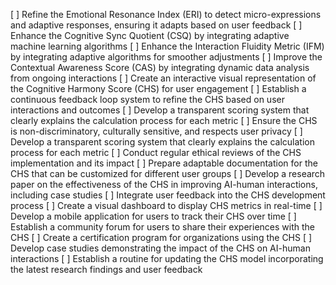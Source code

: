 [ ] Refine the Emotional Resonance Index (ERI) to detect micro-expressions and adaptive responses, ensuring it adapts based on user feedback
[ ] Enhance the Cognitive Sync Quotient (CSQ) by integrating adaptive machine learning algorithms
[ ] Enhance the Interaction Fluidity Metric (IFM) by integrating adaptive algorithms for smoother adjustments
[ ] Improve the Contextual Awareness Score (CAS) by integrating dynamic data analysis from ongoing interactions
[ ] Create an interactive visual representation of the Cognitive Harmony Score (CHS) for user engagement
[ ] Establish a continuous feedback loop system to refine the CHS based on user interactions and outcomes
[ ] Develop a transparent scoring system that clearly explains the calculation process for each metric
[ ] Ensure the CHS is non-discriminatory, culturally sensitive, and respects user privacy
[ ] Develop a transparent scoring system that clearly explains the calculation process for each metric
[ ] Conduct regular ethical reviews of the CHS implementation and its impact
[ ] Prepare adaptable documentation for the CHS that can be customized for different user groups
[ ] Develop a research paper on the effectiveness of the CHS in improving AI-human interactions, including case studies
[ ] Integrate user feedback into the CHS development process
[ ] Create a visual dashboard to display CHS metrics in real-time
[ ] Develop a mobile application for users to track their CHS over time
[ ] Establish a community forum for users to share their experiences with the CHS
[ ] Create a certification program for organizations using the CHS
[ ] Develop case studies demonstrating the impact of the CHS on AI-human interactions
[ ] Establish a routine for updating the CHS model incorporating the latest research findings and user feedback